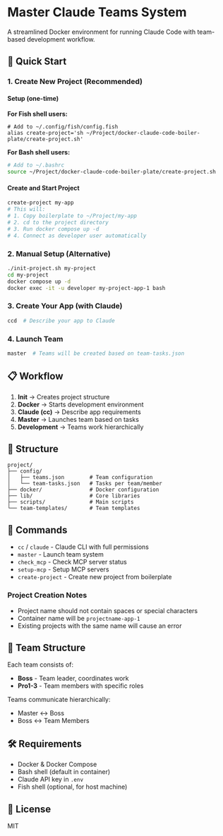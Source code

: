 # Master Claude Teams System

A streamlined Docker environment for running Claude Code with team-based development workflow.

## 🚀 Quick Start

### 1. Create New Project (Recommended)

#### Setup (one-time)

**For Fish shell users:**
```fish
# Add to ~/.config/fish/config.fish
alias create-project='sh ~/Project/docker-claude-code-boiler-plate/create-project.sh'
```

**For Bash shell users:**
```bash
# Add to ~/.bashrc
source ~/Project/docker-claude-code-boiler-plate/create-project.sh
```

#### Create and Start Project
```bash
create-project my-app
# This will:
# 1. Copy boilerplate to ~/Project/my-app
# 2. cd to the project directory
# 3. Run docker compose up -d
# 4. Connect as developer user automatically
```

### 2. Manual Setup (Alternative)
```bash
./init-project.sh my-project
cd my-project
docker compose up -d
docker exec -it -u developer my-project-app-1 bash
```

### 3. Create Your App (with Claude)
```bash
ccd  # Describe your app to Claude
```

### 4. Launch Team
```bash
master  # Teams will be created based on team-tasks.json
```

## 📋 Workflow

1. **Init** → Creates project structure
2. **Docker** → Starts development environment  
3. **Claude (cc)** → Describe app requirements
4. **Master** → Launches team based on tasks
5. **Development** → Teams work hierarchically

## 📁 Structure

```
project/
├── config/
│   ├── teams.json        # Team configuration
│   └── team-tasks.json   # Tasks per team/member
├── docker/               # Docker configuration
├── lib/                  # Core libraries
├── scripts/              # Main scripts
└── team-templates/       # Team templates
```

## 🔧 Commands

- `cc` / `claude` - Claude CLI with full permissions
- `master` - Launch team system
- `check_mcp` - Check MCP server status
- `setup-mcp` - Setup MCP servers
- `create-project` - Create new project from boilerplate

### Project Creation Notes

- Project name should not contain spaces or special characters
- Container name will be `projectname-app-1`
- Existing projects with the same name will cause an error

## 📝 Team Structure

Each team consists of:
- **Boss** - Team leader, coordinates work
- **Pro1-3** - Team members with specific roles

Teams communicate hierarchically:
- Master ↔ Boss
- Boss ↔ Team Members

## 🛠️ Requirements

- Docker & Docker Compose
- Bash shell (default in container)
- Claude API key in `.env`
- Fish shell (optional, for host machine)

## 📄 License

MIT